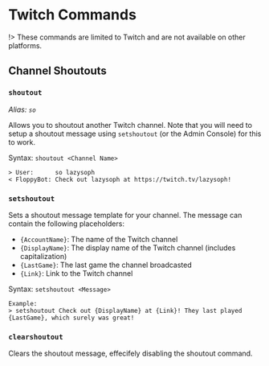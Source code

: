# Twitch Commands

!> These commands are limited to Twitch and are not available on other platforms.

## Channel Shoutouts

### `shoutout`

_Alias: `so`_

Allows you to shoutout another Twitch channel.
Note that you will need to setup a shoutout message using `setshoutout`
(or the Admin Console) for this to work.

Syntax: `shoutout <Channel Name>`

```
> User:      so lazysoph
< FloppyBot: Check out lazysoph at https://twitch.tv/lazysoph!
```

### `setshoutout`

Sets a shoutout message template for your channel. The message can contain the following placeholders:

- `{AccountName}`: The name of the Twitch channel
- `{DisplayName}`: The display name of the Twitch channel (includes capitalization)
- `{LastGame}`: The last game the channel broadcasted
- `{Link}`: Link to the Twitch channel

Syntax: `setshoutout <Message>`

```
Example:
> setshoutout Check out {DisplayName} at {Link}! They last played {LastGame}, which surely was great!
```

### `clearshoutout`

Clears the shoutout message, effecifely disabling the shoutout command.
